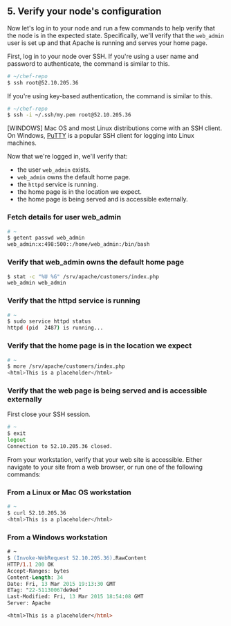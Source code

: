 ## 5. Verify your node's configuration

Now let's log in to your node and run a few commands to help verify that the node is in the expected state. Specifically, we'll verify that the `web_admin` user is set up and that Apache is running and serves your home page.

First, log in to your node over SSH. If you're using a user name and password to authenticate, the command is similar to this.

```bash
# ~/chef-repo
$ ssh root@52.10.205.36
```

If you're using key-based authentication, the command is similar to this.

```bash
# ~/chef-repo
$ ssh -i ~/.ssh/my.pem root@52.10.205.36
```

[WINDOWS] Mac OS and most Linux distributions come with an SSH client. On Windows, [PuTTY](http://www.putty.org) is a popular SSH client for logging into Linux machines.

Now that we're logged in, we'll verify that:

* the user `web_admin` exists.
* `web_admin` owns the default home page.
* the `httpd` service is running.
* the home page is in the location we expect.
* the home page is being served and is accessible externally.

### Fetch details for user web_admin

```bash
# ~
$ getent passwd web_admin
web_admin:x:498:500::/home/web_admin:/bin/bash
```

### Verify that web_admin owns the default home page

```bash
$ stat -c "%U %G" /srv/apache/customers/index.php
web_admin web_admin
```

### Verify that the httpd service is running

```bash
# ~
$ sudo service httpd status
httpd (pid  2487) is running...
```

### Verify that the home page is in the location we expect

```bash
# ~
$ more /srv/apache/customers/index.php
<html>This is a placeholder</html>
```

### Verify that the web page is being served and is accessible externally

First close your SSH session.

```bash
# ~
$ exit
logout
Connection to 52.10.205.36 closed.
```

From your workstation, verify that your web site is accessible. Either navigate to your site from a web browser, or run one of the following commands:

### From a Linux or Mac OS workstation

```bash
# ~
$ curl 52.10.205.36
<html>This is a placeholder</html>
```

### From a Windows workstation

```ps
# ~
$ (Invoke-WebRequest 52.10.205.36).RawContent
HTTP/1.1 200 OK
Accept-Ranges: bytes
Content-Length: 34
Date: Fri, 13 Mar 2015 19:13:30 GMT
ETag: "22-51130067de9ed"
Last-Modified: Fri, 13 Mar 2015 18:54:08 GMT
Server: Apache

<html>This is a placeholder</html>
```
